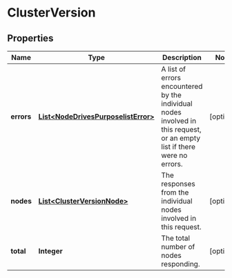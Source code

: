 
# ClusterVersion

## Properties
Name | Type | Description | Notes
------------ | ------------- | ------------- | -------------
**errors** | [**List&lt;NodeDrivesPurposelistError&gt;**](NodeDrivesPurposelistError.md) | A list of errors encountered by the individual nodes involved in this request, or an empty list if there were no errors. |  [optional]
**nodes** | [**List&lt;ClusterVersionNode&gt;**](ClusterVersionNode.md) | The responses from the individual nodes involved in this request. |  [optional]
**total** | **Integer** | The total number of nodes responding. |  [optional]




